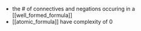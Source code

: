 - the # of connectives and negations occuring in a [[well_formed_formula]]
- [[atomic_formula]] have complexity of 0